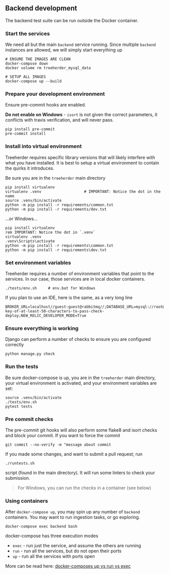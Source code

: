 ## Backend development

The backend test suite can be run outside the Docker container.

### Start the services

We need all but the main `backend` service running.  Since multiple `backend` instances are allowed, we will simply start everything up

    # ENSURE THE IMAGES ARE CLEAN
    docker-compose down
    docker volume rm treeherder_mysql_data 
    
    # SETUP ALL IMAGES
    docker-compose up --build

### Prepare your development environment

Ensure pre-commit hooks are enabled. 

**Do not enable on Windows** - `isort` is not given the correct parameters, it conflicts with travis verification, and will never pass.

    pip install pre-commit
    pre-commit install


### Install into virtual environment

Treeherder requires specific library versions that will likely interfere with what you have installed. It is best to setup a virtual environment to contain the quirks it introduces.

Be sure you are in the `treeherder` main directory

    pip install virtualenv
    virtualenv .venv                   # IMPORTANT: Notice the dot in the name
    source .venv/bin/activate
    python -m pip install -r requirements/common.txt
    python -m pip install -r requirements/dev.txt

...or Windows...

    pip install virtualenv
    rem IMPORTANT: Notice the dot in `.venv`
    virtualenv .venv             
    .venv\Scripts\activate
    python -m pip install -r requirements\common.txt
    python -m pip install -r requirements\dev.txt

### Set environment variables

Treeherder requires a number of environment variables that point to the services.  In our case, those services are in local docker containers.

    ./tests/env.sh     # env.bat for Windows

If you plan to use an IDE, here is the same, as a very long line

```
BROKER_URL=localhost//guest:guest@rabbitmq//;DATABASE_URL=mysql://root@localhost:3306/treeherder;REDIS_URL=redis://localhost:6379;SITE_URL=http://backend:8000/;TREEHERDER_DEBUG=True;TREEHERDER_DJANGO_SECRET_KEY=secret-key-of-at-least-50-characters-to-pass-check-deploy;NEW_RELIC_DEVELOPER_MODE=True
```

### Ensure everything is working

Django can perform a number of checks to ensure you are configured correctly

    python manage.py check

### Run the tests

Be sure docker-compose is up, you are in the `treeherder` main directory, your virtual environment is activated, and your environment variables are set:

    source .venv/bin/activate
    ./tests/env.sh
    pytest tests

### Pre commit checks

The pre-commit git hooks will also perform some flake8 and isort checks and block your commit.  If you want to force the commit 

    git commit --no-verify -m "message about commit

If you made some changes, and want to submit a pull request; run 

    ./runtests.sh

script (found in the main directory).  It will run some linters to check your submission.

> For Windows, you can run the checks in a container (see below)



### Using containers

After `docker-compose up`, you may spin up any number of `backend` containers. You may want to run ingestion tasks, or go exploring. 

    docker-compose exec backend bash

docker-compose has three execution modes

* `exec` - run just the service, and assume the others are running
* `run` - run all the services, but do not open their ports
* `up` - run all the services with ports open

More can be read here: [docker-composes up vs run vs exec](https://medium.com/@zhao.li/how-to-understand-the-difference-between-docker-composes-up-vs-run-vs-exec-commands-a506151967df)
